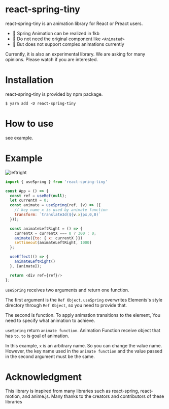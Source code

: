 # react-spring-tiny

react-spring-tiny is an animation library for React or Preact users.

- :bicyclist: Spring Animation can be realized in 1kb
- :revolving_hearts: Do not need the original component like `<Animated>`
- :see_no_evil: But does not support complex animations currently

Currently, it is also an experimental library. We are asking for many opinions. Please watch if you are interested.

# Installation
react-spring-tiny is provided by npm package. 

```shell
$ yarn add -D react-spring-tiny
```

# How to use

see example.

# Example

![leftright](https://user-images.githubusercontent.com/4601360/57581601-b809c100-74f4-11e9-9cb6-fa9b3793d6cc.gif)

```javascript
import { useSpring } from 'react-spring-tiny'

const App = () => {
  const ref = useRef(null);
  let currentX = 0;
  const animate = useSpring(ref, (v) => ({
    // key name x is used by animate function
    transform: `translate3d(${v.x}px,0,0)`
  }));

  const animateLeftRight = () => {
    currentX = currentX === 0 ? 300 : 0;
    animate({to: { x: currentX }})
    setTimeout(animateLeftRight, 1000)
  };

  useEffect(() => {
    animateLeftRight()
  }, [animate]);

  return <div ref={ref}/>
};
```

`useSpring` receives two arguments and return one function.

The first argument is the `Ref Object`.
`useSpring` overwrites Elements's style directory through `Ref Object`, so you need to provide that. 

The second is function. To apply animation transitions to the element, You need to specify what animation to achieve.

`useSpring` return `animate function`.
Animation Function receive object that has `to`.
`to` is goal of animation.


In this example, `x` is an arbitrary name. So you can change the value name.
However, the key name used in the `animate function` and the value passed in the second argument must be the same.


# Acknowledgment
This library is inspired from many libraries such as react-spring, react-motion, and anime.js. Many thanks to the creators and contributors of these libraries
